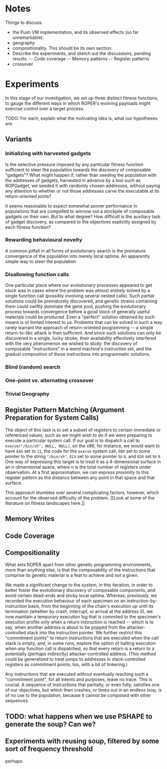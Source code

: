 # Notes

Things to discuss:
- the Push VM implementation, and its observed effects (so far unremarkable).
- geography
- compositionality. This should be its own section.
- Describe the experiments, and sketch out the discussions, pending results. -- Code coverage -- Memory patterns -- Register patterns
- crossover

# Experiments

In this stage of our investigation, we set up three distinct fitness functions, to gauge the different ways in which ROPER's evolving payloads might exercise control over a target process.

TODO: For each, explain what the motivating idea is, what our hypotheses are.

## Variants

### Initializing with harvested gadgets

Is the selective pressure imposed by any particular fitness function sufficient to steer the population towards the discovery of composable "gadgets"? What might happen if, rather than seeding the population with the addresses of gadgets, harvested in advance by a tool such as ROPGadget, we seeded it with randomly chosen addresses, without paying any attention to whether or not those addresses carve the executable at its return-oriented joints?

It seems reasonable to expect somewhat poorer performance in populations that are compelled to winnow out a stockpile of composable gadgets on their own. But to what degree? How difficult is the auxiliary task of gadget discovery, as compared to the objectives explicitly assigned by each fitness function?

### Rewarding behavioural novelty

A common pitfall in all forms of evolutionary search is the premature convergence of the population into merely local optima. An apparently simple way to steer the population

### Disallowing function calls
 
One particular place where our evolutionary processes appeared to get stuck was in cases where the problem was *almost entirely* solved by a single function call (possibly involving several nested calls). Such partial solutions could be prematurely discovered, and genetic strains containing them could swiftly dominate the gene pool, pushing the evolutionary process towards convergence before a good stock of generally useful materials could be produced. Even a "perfect" solution obtained by such means is of limited interest to us. Problems that can be solved in such a way rarely warrant the approach of return-oriented programming -- a simple return-to-libc attack is then sufficient. And since such solutions can only be discovered in a single, lucky stroke, their availability effectively interfered with the very phenomenon we wished to study: the discovery of composable "instructions" in a weird machine's instruction set, and the gradual composition of those instructions into programmatic solutions. 


### Blind (random) search

### One-point vs. alternating crossover

### Trivial Geography


## Register Pattern Matching (Argument Preparation for System Calls)

The object of this task is to set a subset of registers to certain immediate or referenced values, such as we might wish to do if we were preparing to execute a particular system call. If our goal is to dispatch a call to `execve("/bin/sh", NULL, NULL)`, on the x86, for instance, we would want to have `EAX` set to `11`, the code for the `execve` system call, `EBX` set to some pointer to the string `"/bin/sh"`, `ECX` set to some pointer to `0`, and `EDX` set to `0`. One way of expressing this target is to treat it as a 4-dimensional surface in an n-dimensional space, where n is the total number of registers under observation. At a first approximation, we can express proximity to this register pattern as the *distance* between any point in that space and that surface.

This approach stumbles over several complicating factors, however, which account for the observed difficulty of the problem. [[Look at some of the literature on fitness landscapes here.]]


## Memory Writes

## Code Coverage



## Compositionality

What sets ROPER apart from other genetic programming environments, more than anything else, is that the composability of the instructions that comprise its genetic material is a feat to achieve and not a given.

We made a significant change to the system, in this iteration, in order to better foster the evolutionary discovery of composable components, and avoid certain dead-ends and sticky local optima. Whereas, previously, we recorded the execution behaviour of each specimen on an instruction-by-instruction basis, from the beginning of the chain's execution up until its termination (whether by crash, interrupt, or arrival at the address 0), we now maintain a temporary execution log that is commited to the specimen's execution profile *only* when a return instruction is reached -- which is to say, when another address is about to be popped from the attacker-controlled stack into the instruction pointer. We further restrict this "commitment points" to return instructions that are executed when the call stack is empty, and, in some runs, explore the option of halting execution when *any* function call is dispatched, so that every return is a return to a potentially (perhaps indirectly) attacker-controlled address. (This method could be generalized to treat jumps to addresses in stack-controlled registers as commitment points, too, with a bit of tinkering.)

Any instructions that are executed without eventually reaching such a "commitment point", for all intents and purposes, leave no trace. This is crucial. A sequence of instructions that partially, or even fully, satisfies one of our objectives, but which then crashes, or times out in an endless loop, is of no use to the population, because it cannot be *composed* with other sequences.

## TODO: what happens when we use PSHAPE to generate the soup? Can we?

## Experiments with reusing soup, filtered by some sort of frequency threshold
perhaps.

